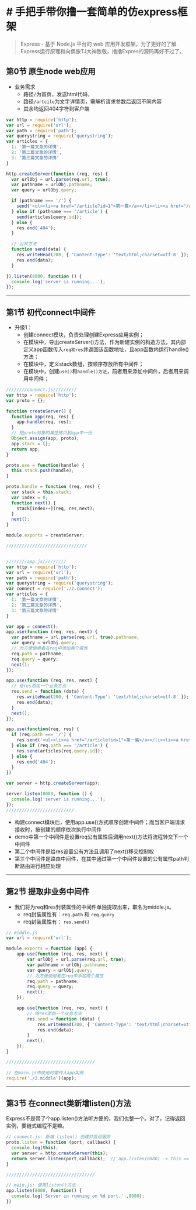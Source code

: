# # 手把手带你撸一套简单的仿express框架

> Express - 基于 Node.js 平台的 web 应用开发框架。为了更好的了解Express运行原理和向偶像TJ大神致敬，撸撸Expres的源码再好不过了。

## 第0节 原生node web应用

- 业务需求
  - 路径`/`为首页，发送html代码，
  - 路径`/artcile`为文字详情页，需解析请求参数后返回不同内容
  - 其余均返回404字符到客户端

```js
var http = require('http');
var url = require('url');
var path = require('path');
var querystring = require('querystring');
var articles = {
  1: '第一篇文章的详情',
  2: '第二篇文章的详情',
  3: '第三篇文章的详情'
}

http.createServer(function (req, res) {
  var urlObj = url.parse(req.url, true);
  var pathname = urlObj.pathname;
  var query = urlObj.query;

  if (pathname === '/') {
    send('<ul><li><a href="/article?id=1">第一篇</a></li><li><a href="/article?id=2">第二篇</a></li><li><a href="/article?id=3">第三篇</a></li></ul>');
  } else if (pathname === '/article') {
    send(articles[query.id]);
  } else {
    res.end('404');
  }

  // 公共方法
  function send(data) {
    res.writeHead(200, { 'Content-Type': 'text/html;charset=utf-8' });
    res.end(data);
  }

}).listen(8080, function () {
  console.log('server is running...');
});
```

----------

## 第1节 初代connect中间件

- 升级1：
  - 创建connect模块，负责处理创建Express应用实例；
  - 在模块中，导出createServer()方法，作为新建实例的构造方法，其内部定义app函数传入`req和res`并返回该函数地址，且app函数内运行handle()方法；
  - 在模块中，定义stack数组，按顺序存放所有中间件；
  - 在模块中，创建`use()`和`handle()方法`，前者用来添加中间件，后者用来调用中间件；

```js
////////connect.js/////////
var http = require('http');
var proto = {};

function createServer() {
  function app(req, res) {
    app.handle(req, res);
  }
  // 把proto对象的属性拷贝到app中一份
  Object.assign(app, proto);
  app.stack = [];
  return app;
}

proto.use = function(handle) {
  this.stack.push(handle);
}

proto.handle = function (req, res) {
  var stack = this.stack;
  var index = 0;
  function next() {
    stack[index++](req, res,next);
  }
  next();
}

module.exports = createServer;

///////////////////////////////


////////app.js/////////
var http = require('http');
var url = require('url');
var path = require('path');
var querystring = require('querystring');
var connect = require('./2.connect');
var articles = {
  1: '第一篇文章的详情',
  2: '第二篇文章的详情',
  3: '第三篇文章的详情'
}

var app = connect();
app.use(function (req, res, next) {
  var pathname = url.parse(req.url, true).pathname;
  var query = urlObj.query;
  // 为方便使用者在req中添加两个属性
  req.path = pathname;
  req.query = query;
  next();
});

app.use(function (req, res, next) {
  // 给res添加一个业务方法
  res.send = function (data) {
    res.writeHead(200, { 'Content-Type': 'text/html;charset=utf-8' });
    res.end(data);
  }
  next();
});

app.use(function(req, res) {
  if (req.path === '/') {
    res.send('<ul><li><a href="/article?id=1">第一篇</a></li><li><a href="/article?id=2">第二篇</a></li><li><a href="/article?id=3">第三篇</a></li></ul>');
  } else if (req.path === '/article') {
    res.send(articles[req.query.id]);
  } else {
    res.end('404');
  }
})

var server = http.createServer(app);

server.listen(8080, function () {
  console.log('server is running...');
});
//////////////////////////
```

- 构建connect模块后，使用app.use()方式顺序创建中间件；而当客户端请求接收时，按创建的顺序依次执行中间件
- demo中第一个中间件是设置req公有属性后调用next()方法将流程转交下一个中间件
- 第二个中间件是给res设置公有方法且调用了next()移交控制权
- 第三个中间件是路由中间件，在其中通过第一个中间件设置的公有属性path判断路由进行相应处理

----------

## 第2节 提取非业务中间件

- 我们将为req和res封装属性的中间件单独提取出来，取名为middle.js。
    - req封装属性有：`req.path` 和 `req.query`
    - req封装属性有： `res.send()`

```js
// middle.js
var url = require('url');

module.exports = function (app) {
    app.use(function (req, res, next) {
        var urlObj = url.parse(req.url, true);
        var pathname = urlObj.pathname;
        var query = urlObj.query;
        // 为方便使用者在req中添加两个属性
        req.path = pathname;
        req.query = query;
        next();
    });

    app.use(function (req, res, next) {
        // 给res添加一个业务方法
        res.send = function (data) {
            res.writeHead(200, { 'Content-Type': 'text/html;charset=utf-8' });
            res.end(data);
        }
        next();
    });
}

//////////////////////////////////

// 在main.js中使用时需传入app实例
require('./2.middle')(app);
```

----------

## 第3节 在connect类新增listen()方法

Express不是带了个app.listen()方法听方便的，我们也整一个。对了，记得返回实例，要链式编程不是嘛。

```js
// connect.js: 新增 listen() 创建并启动服务
proto.listen = function (port, callback) {
  console.log(this);
  var server = http.createServer(this); 
  return server.listen(port,callback);  // app.listen(8080) -> this == app
}

//////////////////////////////////

// main.js: 使用listen()方法
app.listen(8080, function() {
  console.log('Server in running on %d port.' ,8080);
})
```
